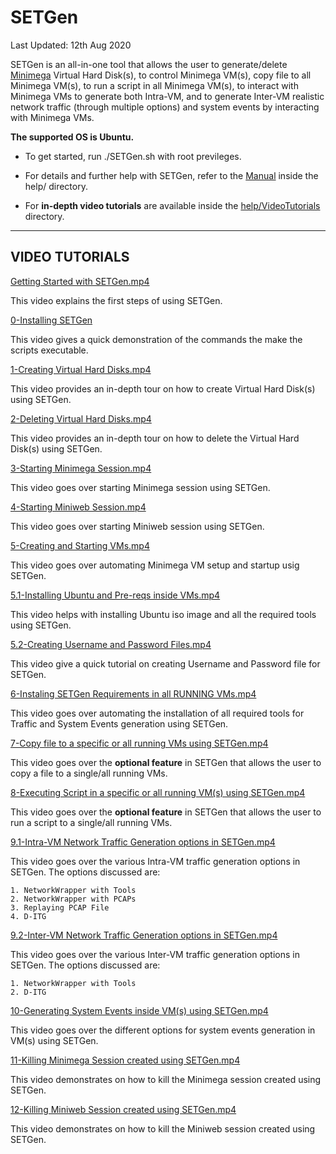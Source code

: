 # SETGen
Last Updated: 12th Aug 2020

SETGen is an all-in-one tool that allows the user to generate/delete [Minimega](https://github.com/sandia-minimega/minimega) Virtual Hard Disk(s), to control Minimega VM(s), copy file to all Minimega VM(s), to run a script in all Minimega VM(s), to interact with Minimega VMs to generate both Intra-VM, and  to generate Inter-VM realistic network traffic (through multiple options) and system events by interacting with Minimega VMs.

**The supported OS is Ubuntu.**

* To get started, run ./SETGen.sh with root previleges.

* For details and further help with SETGen, refer to the [Manual](help/MANUAL.md) inside the help/ directory.

* For **in-depth video tutorials** are available inside the [help/VideoTutorials](help/VideoTutorials/) directory.
---
**VIDEO TUTORIALS**
---

[Getting Started with SETGen.mp4](help/VideoTutorials/Getting%20Started%20with%20SETGen.mp4)
   
This video explains the first steps of using SETGen. 

[0-Installing SETGen](help/VideoTutorials/0-Installing%20SETGen.mp4)

This video gives a quick demonstration of the commands the make the scripts executable.

[1-Creating Virtual Hard Disks.mp4](help/VideoTutorials/1-Creating%20Virtual%20Hard%20Disks.mp4)

This video provides an in-depth tour on how to create Virtual Hard Disk(s) using SETGen.

[2-Deleting Virtual Hard Disks.mp4](help/VideoTutorials/2-Deleting%20Virtual%20Hard%20Disks.mp4)

This video provides an in-depth tour on how to delete the Virtual Hard Disk(s) using SETGen.

[3-Starting Minimega Session.mp4](help/VideoTutorials/3-Starting%20Minimega%20Session.mp4)

This video goes over starting Minimega session using SETGen.

[4-Starting Miniweb Session.mp4](help/VideoTutorials/4-Starting%20Miniweb%20Session.mp4)

This video goes over starting Miniweb session using SETGen.

[5-Creating and Starting VMs.mp4](help/VideoTutorials/5-Creating%20and%20Starting%20VMs.mp4)

This video goes over automating Minimega VM setup and startup usig SETGen.
   
[5.1-Installing Ubuntu and Pre-reqs inside VMs.mp4](help/VideoTutorials/5.1-Installing%20Ubuntu%20and%20Pre-reqs%20inside%20VMs.mp4)

This video helps with installing Ubuntu iso image and all the required tools using SETGen.

[5.2-Creating Username and Password Files.mp4](help/VideoTutorials/5.2-Creating%20Username%20and%20Password%20Files.mp4)

This video give a quick tutorial on creating Username and Password file for SETGen.

[6-Instaling SETGen Requirements in all RUNNING VMs.mp4](help/VideoTutorials/6-Instaling%20SETGen%20Requirements%20in%20all%20RUNNING%20VMs.mp4)

This video goes over automating the installation of all required tools for Traffic and System Events generation using SETGen.

[7-Copy file to a specific or all running VMs using SETGen.mp4](help/VideoTutorials/7-Copy%20file%20to%20a%20specific%20or%20all%20running%20VMs%20using%20SETGen.mp4)

This video goes over the **optional feature** in SETGen that allows the user to copy a file to a single/all running VMs.

[8-Executing Script in a specific or all running VM(s) using SETGen.mp4](help/VideoTutorials/8-Executing%20Script%20in%20a%20specific%20or%20all%20running%20VM(s)%20using%20SETGen.mp4)

This video goes over the **optional feature** in SETGen that allows the user to run a script to a single/all running VMs.

[9.1-Intra-VM Network Traffic Generation options in SETGen.mp4](help/VideoTutorials/9.1-Intra-VM%20Network%20Traffic%20Generation%20options%20in%20SETGen.mp4)

This video goes over the various Intra-VM traffic generation options in SETGen. The options discussed are:

    1. NetworkWrapper with Tools
    2. NetworkWrapper with PCAPs
    3. Replaying PCAP File
    4. D-ITG

[9.2-Inter-VM Network Traffic Generation options in SETGen.mp4](help/VideoTutorials/9.2-Inter-VM%20Network%20Traffic%20Generation%20options%20in%20SETGen.mp4)

This video goes over the various Inter-VM traffic generation options in SETGen. The options discussed are:

    1. NetworkWrapper with Tools
    2. D-ITG

[10-Generating System Events inside VM(s) using SETGen.mp4](help/VideoTutorials/10-Generating%20System%20Events%20inside%20VM(s)%20using%20SETGen.mp4)

This video goes over the different options for system events generation in VM(s) using SETGen.

[11-Killing Minimega Session created using SETGen.mp4](help/VideoTutorials/11-Killing%20Minimega%20Session%20created%20using%20SETGen.mp4)

This video demonstrates on how to kill the Minimega session created using SETGen. 

[12-Killing Miniweb Session created using SETGen.mp4](help/VideoTutorials/12-Killing%20Miniweb%20Session%20created%20using%20SETGen.mp4)

This video demonstrates on how to kill the Miniweb session created using SETGen. 

